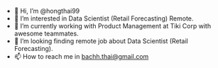 - 👋 Hi, I’m @hongthai99
- 👀 I’m interested in Data Scientist (Retail Forecasting) Remote.
- 🌱 I’m currently working with Product Management at Tiki Corp with awesome teammates.
- 💞️ I’m looking finding remote job about Data Scientist (Retail Forecasting).
- 📫 How to reach me in bachh.thai@gmail.com

<!---
hongthai99/hongthai99 is a ✨ special ✨ repository because its `README.md` (this file) appears on your GitHub profile.
You can click the Preview link to take a look at your changes.
--->
